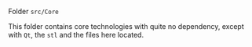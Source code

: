 Folder `src/Core`

This folder contains core technologies with quite no dependency,
except with `Qt`, the `stl` and the files here located.
